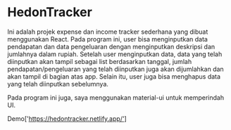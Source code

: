 # HedonTracker

Ini adalah projek expense dan income tracker sederhana yang dibuat menggunakan React. Pada program ini, user bisa menginputkan data pendapatan dan data pengeluaran dengan menginputkan deskripsi dan jumlahnya dalam rupiah. Setelah user menginputkan data, data yang telah diinputkan akan tampil sebagai list berdasarkan tanggal, jumlah pendapatan/pengeluaran yang telah diinputkan juga akan dijumlahkan dan akan tampil di bagian atas app. Selain itu, user juga bisa menghapus data yang telah diinputkan sebelumnya.

Pada program ini juga, saya menggunakan material-ui untuk memperindah UI.

Demo['https://hedontracker.netlify.app/']
